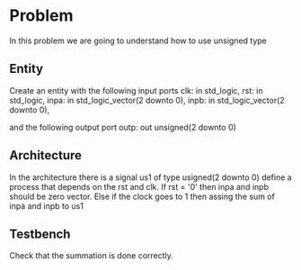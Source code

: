 # Problem
In this problem we are going to understand how to use unsigned type

## Entity
Create an entity with the following input ports
clk: in std_logic,
rst: in std_logic,
inpa: in std_logic_vector(2 downto 0),
inpb: in std_logic_vector(2 downto 0),

and the following output port
outp: out unsigned(2 downto 0)

## Architecture
In the architecture there is a signal us1 of type usigned(2 downto 0)
define a process that depends on the rst and clk. If rst = '0' then
inpa and inpb should be zero vector. Else if the clock goes to 1 then 
assing the sum of inpa and inpb to us1

## Testbench
Check that the summation is done correctly.

